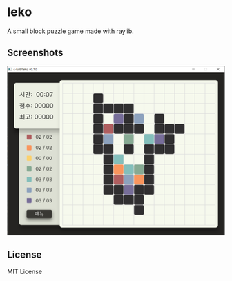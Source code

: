 # leko

A small block puzzle game made with raylib.

## Screenshots

<img src="https://raw.githubusercontent.com/c-krit/leko/main/leko/res/images/readme.png" alt="c-krit/leko #1">  

## License

MIT License